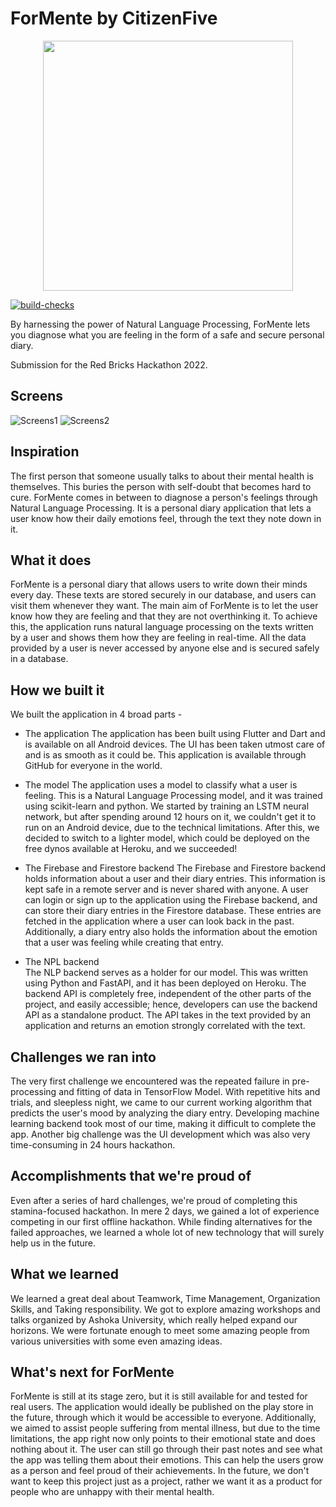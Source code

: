 # ForMente by CitizenFive

<p align="center">

  <img src="https://user-images.githubusercontent.com/77211855/174463614-67e3461b-6351-4307-be7a-10e1465b7e64.png" height=400/>
</p>

[![build-checks](https://github.com/redbrickhacks/redbrickhacks-2022-submission-citizenfive/actions/workflows/ci.yml/badge.svg)](https://github.com/redbrickhacks/redbrickhacks-2022-submission-citizenfive/actions/workflows/ci.yml)

By harnessing the power of Natural Language Processing, ForMente lets you diagnose what you are feeling in the form of a safe and secure personal diary.

Submission for the Red Bricks Hackathon 2022.

## Screens
![Screens1](https://user-images.githubusercontent.com/74055102/174467290-9d5d125d-165c-45ff-9e5e-243d85bd16d5.png)
![Screens2](https://user-images.githubusercontent.com/74055102/174467292-c9985e47-b3d6-4fb9-988b-7c0c6951ea13.png)


## Inspiration
The first person that someone usually talks to about their mental health is themselves. This buries the person with self-doubt that becomes hard to cure. ForMente comes in between to diagnose a person's feelings through Natural Language Processing. It is a personal diary application that lets a user know how their daily emotions feel, through the text they note down in it.

## What it does
ForMente is a personal diary that allows users to write down their minds every day. These texts are stored securely in our database, and users can visit them whenever they want. The main aim of ForMente is to let the user know how they are feeling and that they are not overthinking it. To achieve this, the application runs natural language processing on the texts written by a user and shows them how they are feeling in real-time. All the data provided by a user is never accessed by anyone else and is secured safely in a database.

## How we built it
We built the application in 4 broad parts -

- The application
The application has been built using Flutter and Dart and is available on all Android devices. The UI has been taken utmost care of and is as smooth as it could be. This application is available through GitHub for everyone in the world.

- The model
The application uses a model to classify what a user is feeling. This is a Natural Language Processing model, and it was trained using scikit-learn and python. We started by training an LSTM neural network, but after spending around 12 hours on it, we couldn't get it to run on an Android device, due to the technical limitations. After this, we decided to switch to a lighter model, which could be deployed on the free dynos available at Heroku, and we succeeded!

- The Firebase and Firestore backend
The Firebase and Firestore backend holds information about a user and their diary entries. This information is kept safe in a remote server and is never shared with anyone. A user can login or sign up to the application using the Firebase backend, and can store their diary entries in the Firestore database. These entries are fetched in the application where a user can look back in the past. Additionally, a diary entry also holds the information about the emotion that a user was feeling while creating that entry.

- The NPL backend  
The NLP backend serves as a holder for our model. This was written using Python and FastAPI, and it has been deployed on Heroku. The backend API is completely free, independent of the other parts of the project, and easily accessible; hence, developers can use the backend API as a standalone product. The API takes in the text provided by an application and returns an emotion strongly correlated with the text.

## Challenges we ran into
The very first challenge we encountered was the repeated failure in pre-processing and fitting of data in TensorFlow Model. With repetitive hits and trials, and sleepless night, we came to our current working algorithm that predicts the user's mood by analyzing the diary entry. Developing machine learning backend took most of our time, making it difficult to complete the app. Another big challenge was the UI development which was also very time-consuming in 24 hours hackathon.

## Accomplishments that we're proud of
Even after a series of hard challenges, we're proud of completing this stamina-focused hackathon. In mere 2 days, we gained a lot of experience competing in our first offline hackathon. While finding alternatives for the failed approaches, we learned a whole lot of new technology that will surely help us in the future.

## What we learned
We learned a great deal about Teamwork, Time Management, Organization Skills, and Taking responsibility. We got to explore amazing workshops and talks organized by Ashoka University, which really helped expand our horizons. We were fortunate enough to meet some amazing people from various universities with some even amazing ideas.

## What's next for ForMente
ForMente is still at its stage zero, but it is still available for and tested for real users. The application would ideally be published on the play store in the future, through which it would be accessible to everyone. Additionally, we aimed to assist people suffering from mental illness, but due to the time limitations, the app right now only points to their emotional state and does nothing about it. The user can still go through their past notes and see what the app was telling them about their emotions. This can help the users grow as a person and feel proud of their achievements. In the future, we don't want to keep this project just as a project, rather we want it as a product for people who are unhappy with their mental health.
